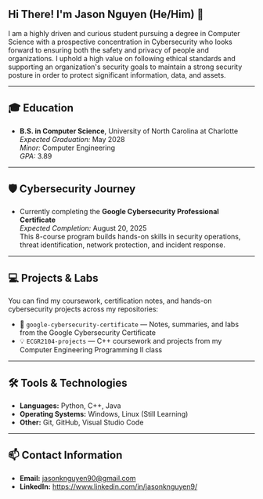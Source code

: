 ## Hi There! I'm Jason Nguyen (He/Him) 👋

I am a highly driven and curious student pursuing a degree in Computer Science with a prospective concentration in Cybersecurity who looks forward to ensuring both the safety and privacy of people and organizations. I uphold a high value on following ethical standards and supporting an organization's security goals to maintain a strong security posture in order to protect significant information, data, and assets.

---

## 🎓 Education

- **B.S. in Computer Science**, University of North Carolina at Charlotte
  *Expected Graduation:* May 2028  
  *Minor:* Computer Engineering  
  *GPA:* 3.89

---

## 🛡️ Cybersecurity Journey

- Currently completing the **Google Cybersecurity Professional Certificate**  
  *Expected Completion:* August 20, 2025  
  This 8-course program builds hands-on skills in security operations, threat identification, network protection, and incident response.

---

## 💻 Projects & Labs

You can find my coursework, certification notes, and hands-on cybersecurity projects across my repositories:

- 🔐 `google-cybersecurity-certificate` — Notes, summaries, and labs from the Google Cybersecurity Certificate
- 💡 `ECGR2104-projects` — C++ coursework and projects from my Computer Engineering Programming II class

---

## 🛠️ Tools & Technologies

- **Languages:** Python, C++, Java
- **Operating Systems:** Windows, Linux (Still Learning)
- **Other:** Git, GitHub, Visual Studio Code

---

## 📫 Contact Information

- **Email:** jasonknguyen90@gmail.com
- **LinkedIn:** https://www.linkedin.com/in/jasonknguyen9/

<!--
**jasonknguyen/jasonknguyen** is a ✨ _special_ ✨ repository because its `README.md` (this file) appears on your GitHub profile.

Here are some ideas to get you started:

- 🔭 I’m currently working on ...
- 🌱 I’m currently learning ...
- 👯 I’m looking to collaborate on ...
- 🤔 I’m looking for help with ...
- 💬 Ask me about ...
- 📫 How to reach me: ...
- 😄 Pronouns: ...
- ⚡ Fun fact: ...
-->


